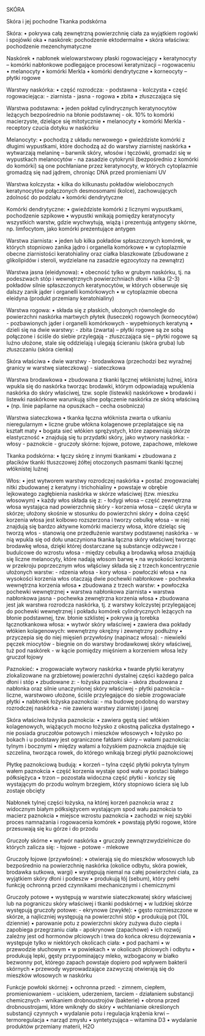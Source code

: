 SKÓRA

Skóra i jej pochodne
Tkanka podskórna


Skóra:
    • pokrywa całą zewnętrzną powierzchnię ciała za wyjątkiem rogówki i spojówki oka
    • naskórek: pochodzenie ektodermalne
    • skóra właściwa: pochodzenie mezenchymatyczne

Naskórek
    • nabłonek wielowarstwowy płaski rogowaciejący
    • keratynocyty – komórki nabłonkowe podlegające procesowi keratynizacji – rogowaceniu
    • melanocyty
    • komórki Merkla
    • komórki dendrytyczne
    • korneocyty – płytki rogowe

Warstwy naskórka:
    • część rozrodcza:
        - podstawna
        - kolczysta
    • część rogowaciejąca:
        - ziarnista
        - jasna
        - rogowa
            ▪ zbita
            ▪ złuszczająca się


Warstwa podstawna:
    • jeden pokład cylindrycznych keratynocytów leżących bezpośrednio na błonie podstawnej
        - ok. 10% to komórki macierzyste, dzielące się mitotycznie
    • melanocyty
    • komórki Merkla
        - receptory czucia dotyku w naskórku

Melanocyty:
    • pochodzą z układu nerwowego
    • gwieździste komórki z długimi wypustkami, które dochodzą aż do warstwy ziarnistej naskórka
    • wytwarzają melaninę – barwnik skóry, włosów i tęczówki, gromadzi się w wypustkach melanocytów
        - na zasadzie cytokrynii (bezpośrednio z komórki do komórki) są one pochłaniane przez keratynocyty, w których cytoplazmie gromadzą się nad jądrem, chroniąc DNA przed promieniami UV

Warstwa kolczysta:
    • kilka do kilkunastu pokładów wielobocznych keratynocytów połączonych desmosomami (kolce), zachowujących zdolność do podziału
    • komórki dendrytyczne

Komórki dendrytyczne:
    • gwieździste komórki z licznymi wypustkami, pochodzenie szpikowe
    • wypustki wnikają pomiędzy keratynocyty wszystkich warstw, gdzie wychwytują, wiążą i prezentują antygeny skórne, np. limfocytom, jako komórki prezentujące antygen

Warstwa ziarnista:
    • jeden lub kilka pokładów spłaszczonych komórek, w których stopniowo zanika jądro i organella komórkowe
    • w cytoplazmie obecne ziarnistości keratohialiny oraz ciałka blaszkowate (zbudowane z glikolipidów i steroli, wydzielane na zasadzie egzocytozy na zewnątrz)

Warstwa jasna (eleidynowa):
    • obecność tylko w grubym naskórku, tj. na podeszwach stóp i wewnętrznych powierzchniach dłoni
    • kilka (2-3) pokładów silnie spłaszczonych keratynocytów, w których obserwuje się dalszy zanik jąder i organelli komórkowych
    • w cytoplazmie obecna eleidyna (produkt przemiany keratohialiny)

Warstwa rogowa:
    • składa się z płaskich, ułożonych równolegle do powierzchni naskórka martwych płytek (łuseczek) rogowych (korneocytów)
        - pozbawionych jąder i organelli komórkowych
      - wypełnionych keratyną
    • dzieli się na dwie warstwy:
      - zbita (zwarta) – płytki rogowe są ze sobą połączone i ściśle do siebie przylegają
      - złuszczająca się – płytki rogowe są luźno ułożone, stale się oddzielają i ulegają ścieraniu (skóra gruba) lub złuszczaniu (skóra cienka)


Skóra właściwa
    • dwie warstwy
	      - brodawkowa (przechodzi bez wyraźnej granicy w warstwę siateczkową)
	      - siateczkowa

Warstwa brodawkowa
    • zbudowana z tkanki łącznej włóknistej luźnej, która wpukla się do naskórka tworząc brodawki, którym odpowiadają wpuklenia naskórka do skóry właściwej, tzw. sople (listewki) naskórkowe
    • brodawki i listewki naskórkowe warunkują silne połączenie naskórka ze skórą właściwą
    • (np. linie papilarne na opuszkach – cecha osobnicza)

Warstwa siateczkowa
    • tkanka łączna włóknista zwarta o utkaniu nieregularnym
    • liczne grube włókna kolagenowe przeplatające się na kształt maty
    • bogata sieć włókien sprężystych, które zapewniają skórze elastyczność
    • znajdują się tu przydatki skóry, jako wytwory naskórka:
	      - włosy
	      - paznokcie
	      - gruczoły skórne: łojowe, potowe, zapachowe, mlekowe


Tkanka podskórna:
    • łączy skórę z innymi tkankami
    • zbudowana z płacików tkanki tłuszczowej żółtej otoczonych pasmami tkanki łącznej włóknistej luźnej


Włos:
    • jest wytworem warstwy rozrodczej naskórka
    • postać zrogowaciałej nitki zbudowanej z keratyny i trichohialiny
    • powstaje w obrębie lejkowatego zagłębienia naskórka w skórze właściwej (tzw. mieszku włosowym)
    • każdy włos składa się z:
	      - łodygi włosa – część zewnętrzna włosa wystająca nad powierzchnię skóry
	      - korzenia włosa – część ukryta w skórze; ułożony skośnie w stosunku do powierzchni skóry
    • dolna część korzenia włosa jest kolbowo rozszerzona i tworzy cebulkę włosa
        - w niej znajdują się bardzo aktywne komórki macierzy włosa, które dzieląc się tworzą włos
        - stanowią one przedłużenie warstwy podstawnej naskórka
        - w nią wpukla się od dołu unaczyniona tkanka łączna skóry właściwej tworząc brodawkę włosa, dzięki której dostarczane są substancje odżywcze i budulcowe do wzrostu włosa
        - między cebulką a brodawką włosa znajdują się liczne melanocyty, które nadają włosom barwę
    • na wysokości korzenia w przekroju poprzecznym włos włąściwy składa się z trzech koncentrycznie ułożonych warstw:
        - rdzenia włosa
        - kory włosa
        - powłoczki włosa
    • na wysokości korzenia włos otaczają dwie pochewki nabłonkowe
        - pochewka wewnętrzna korzenia włosa
            ▪ zbudowana z trzech warstw:
                • powłoczka pochewki wewnętrznej
                • warstwa nabłonkowa ziarnista
                • warstwa nabłonkowa jasna
        - pochewka zewnętrzna korzenia włosa
            ▪ zbudowana jest jak warstwa rozrodcza naskórka, tj. z warstwy kolczystej przylegającej do pochewki wewnętrznej i pokładu komórek cylindrycznych leżących na błonie podstawnej, tzw. błonie szklistej
            ▪ pokrywa ją torebka łącznotkankowa włosa:
                • wytwór skóry właściwej
                • zawiera dwa pokłady włókien kolagenowych: wewnętrzny okrężny i zewnętrzny podłużny
                • przyczepia się do niej mięsień przywłośny (napinacz włosa):
                    - niewielki pęczek miocytów
                    - biegnie on do warstwy brodawkowej skóry właściwej, tuż pod naskórek
                    - w kącie pomiędzy mięśniem a korzeniem włosa leży gruczoł łojowy


Paznokieć:
    • zrogowaciałe wytwory naskórka
    • twarde płytki keratyny zlokalizowane na grzbietowej powierzchni dystalnej części każdego palca dłoni i stóp
    • zbudowane z:
        - łożyska paznokcia – skóra zbudowana z nabłonka oraz silnie unaczynionej skóry właściwej
        - płytki paznokcia – liczne, warstwowo ułożone, ściśle przylegające do siebie zrogowaciałe płytki
    • nabłonek łożyska paznokcia:
        - ma budowę podobną do warstwy rozrodczej naskórka
        - nie zawiera warstwy ziarnistej i jasnej

Skóra właściwa łożyska paznokcia:
    • zawiera gęstą sieć włókien kolagenowych, wiążących mocno łożysko z okostną paliczka dystalnego
    • nie posiada gruczołów potowych i mieszków włosowych
    • łożysko po bokach i u podstawy jest ograniczone fałdami skóry – wałami paznokcia: tylnym i bocznymi
    • między wałami a łożyskiem paznokcia znajduje się szczelina, tworząca rowek, do którego wnikają brzegi płytki paznokciowej

Płytkę paznokciową budują:
    • korzeń – tylna część płytki pokryta tylnym wałem paznokcia
    • część korzenia wystaje spod wału w postaci białego półksiężyca
    • trzon – pozostała widoczna część płytki
        - kończy się wystającym do przodu wolnym brzegiem, który stopniowo ściera się lub zostaje obcięty

Nabłonek tylnej części łożyska, na której korzeń paznokcia wraz z widocznym białym półksiężycem wystającym spod wału paznokcia to macierz paznokcia
    • miejsce wzrostu paznokcia
    • zachodzi w niej szybki proces namnażania i rogowacenia komórek
    • powstają płytki rogowe, które przesuwają się ku górze i do przodu


Gruczoły skórne
    • wytwór naskórka
    • gruczoły zewnątrzwydzielnicze do których zalicza się:
        - łojowe
        - potowe
        - mlekowe

Gruczoły łojowe (przywłośne):
    • otwierają się do mieszków włosowych lub bezpośrednio na powierzchnię naskórka (okolice odbytu, skóra powiek, brodawka sutkowa, wargi)
    • występują niemal na całej powierzchni ciała, za wyjątkiem skóry dłoni i podeszw
    • produkują łój (sebum), który pełni funkcję ochronną przed czynnikami mechanicznymi i chemicznymi

Gruczoły potowe
    • występują w warstwie siateczkowatej skóry właściwej lub na pograniczu skóry właściwej i tkanki podskórnej
    • w ludzkiej skórze występują gruczoły potowe:
        - ekrynowe (zwykłe):
            ▪ gęsto rozmieszczone w skórze, a najliczniej występują na powierzchni stóp
            ▪ produkują pot (10L dziennie)
            ▪ parowanie potu z powierzchni skóry zużywa dużo ciepła i zapobiega przegrzaniu ciała
        - apokrynowe (zapachowe)
            ▪ ich rozwój zależny jest od hormonów płciowych i trwa do końca okresu dojrzewania
            ▪ występuje tylko w niektórych okolicach ciała:
                • pod pachami
                • w przewodzie słuchowym
                • w powiekach
                • w okolicach płciowych i odbytu
            ▪ produkują lepki, gęsty przypominający mleko, wzbogacony w białko bezwonny pot, którego zapach powstaje dopiero pod wpływem bakterii skórnych
            ▪ przewody wyprowadzające zazwyczaj otwierają się do mieszków włosowych w naskórku


Funkcje powłoki skórnej:
    • ochronna przed:
        - zimnem, ciepłem, promieniowaniem
        - uciskiem, uderzeniem, tarciem
        - działaniem substancji chemicznych
        - wnikaniem drobnoustrojów (bakterie)
    • obrona przed drobnoustrojami, które wniknęły do skóry
    • wchłanianie określonych substancji czynnych
    • wydalanie potu i regulacja krążenia krwi – termoregulacja
    • narząd zmysłu
    • syntetyzująca – witamina D3
    • wydalanie produktów przemiany materii, H2O

